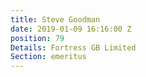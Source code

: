 ```yaml
---
title: Steve Goodman
date: 2019-01-09 16:16:00 Z
position: 79
Details: Fortress GB Limited
Section: emeritus
---
```



